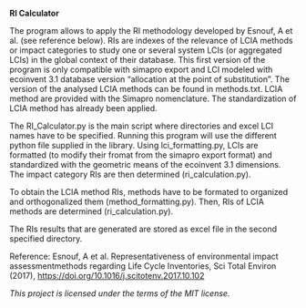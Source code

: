 **RI Calculator**

The program allows to apply the RI methodology developed by Esnouf, A et al. (see reference below).
RIs are indexes of the relevance of LCIA methods or impact categories to study one or several system LCIs 
(or aggregated LCIs) in the global context of their database. This first version of the program is only compatible 
with simapro export and LCI modeled with ecoinvent 3.1 database version “allocation at the point of substitution”.
The version of the analysed LCIA methods can be found in methods.txt. LCIA method are provided with the Simapro
nomenclature. The standardization of LCIA method has already been applied.

The RI_Calculator.py is the main script where directories and excel LCI names have to be specified. 
Running this program will use the different python file supplied in the library.
Using lci_formatting.py, LCIs are formatted (to modify their fromat from the simapro export format) and standardized 
with the geometric means of the ecoinvent 3.1 dimensions.
The impact category RIs are then determined (ri_calculation.py).

To obtain the LCIA method RIs, methods have to be formated to organized and orthogonalized them (method_formatting.py).
Then, RIs of LCIA methods are determined (ri_calculation.py).

The RIs results that are generated are stored as excel file in the second specified directory.

Reference:
Esnouf, A et al. Representativeness of environmental impact assessmentmethods regarding Life Cycle Inventories,
Sci Total Environ (2017), https://doi.org/10.1016/j.scitotenv.2017.10.102

_This project is licensed under the terms of the MIT license._